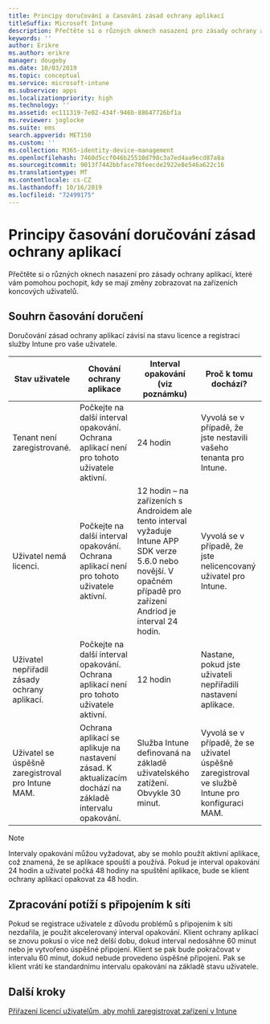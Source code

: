 ```yaml
---
title: Principy doručování a časování zásad ochrany aplikací
titleSuffix: Microsoft Intune
description: Přečtěte si o různých oknech nasazení pro zásady ochrany aplikací, které vám pomohou pochopit, kdy se mají změny zobrazovat na zařízeních koncových uživatelů.
keywords: ''
author: Erikre
ms.author: erikre
manager: dougeby
ms.date: 10/03/2019
ms.topic: conceptual
ms.service: microsoft-intune
ms.subservice: apps
ms.localizationpriority: high
ms.technology: ''
ms.assetid: ec111319-7e02-434f-946b-88647726bf1a
ms.reviewer: joglocke
ms.suite: ems
search.appverid: MET150
ms.custom: ''
ms.collection: M365-identity-device-management
ms.openlocfilehash: 7460d5ccf046b25510d798c3a7ed4aa9ecd87a8a
ms.sourcegitcommit: 9013f7442bbface78feecde2922e8e546a622c16
ms.translationtype: MT
ms.contentlocale: cs-CZ
ms.lasthandoff: 10/16/2019
ms.locfileid: "72499175"
---
```

# <a name="understand-app-protection-policy-delivery-timing"></a>Principy časování doručování zásad ochrany aplikací

Přečtěte si o různých oknech nasazení pro zásady ochrany aplikací, které vám pomohou pochopit, kdy se mají změny zobrazovat na zařízeních koncových uživatelů.

## <a name="delivery-timing-summary"></a>Souhrn časování doručení

Doručování zásad ochrany aplikací závisí na stavu licence a registraci služby Intune pro vaše uživatele.  

|    Stav uživatele    |    Chování ochrany aplikace     |    Interval opakování (viz poznámku)    |    Proč k tomu dochází?    |
|-----------------------------------------------------|-------------------------------------------------------------------------------------------------|--------------------------------------------------------------------------------------|-----------------------------------------------------------------------------------------------------------|
|    Tenant není zaregistrované.    |    Počkejte na další interval opakování.  Ochrana aplikací není pro tohoto uživatele aktivní.    |    24 hodin    |    Vyvolá se v případě, že jste nestavili vašeho tenanta pro Intune.    |
|    Uživatel nemá licenci.     |    Počkejte na další interval opakování.  Ochrana aplikací není pro tohoto uživatele aktivní.     |    12 hodin – na zařízeních s Androidem ale tento interval vyžaduje Intune APP SDK verze 5.6.0 nebo novější. V opačném případě pro zařízení Andriod je interval 24 hodin.   |    Vyvolá se v případě, že jste nelicencovaný uživatel pro Intune.    |
|    Uživatel nepřiřadil zásady ochrany aplikací.    |    Počkejte na další interval opakování.  Ochrana aplikací není pro tohoto uživatele aktivní.    |    12 hodin        |    Nastane, pokud jste uživateli nepřiřadili nastavení aplikace.    |
|    Uživatel se úspěšně zaregistroval pro Intune MAM.    |    Ochrana aplikací se aplikuje na nastavení zásad.    K aktualizacím dochází na základě intervalu opakování.    |    Služba Intune definovaná na základě uživatelského zatížení.    Obvykle 30 minut.     |    Vyvolá se v případě, že se uživatel úspěšně zaregistroval ve službě Intune pro konfiguraci MAM.    |

> [!NOTE]
> Intervaly opakování můžou vyžadovat, aby se mohlo použít aktivní aplikace, což znamená, že se aplikace spouští a používá.  Pokud je interval opakování 24 hodin a uživatel počká 48 hodiny na spuštění aplikace, bude se klient ochrany aplikací opakovat za 48 hodin.

## <a name="handling-network-connectivity-issues"></a>Zpracování potíží s připojením k síti

Pokud se registrace uživatele z důvodu problémů s připojením k síti nezdařila, je použit akcelerovaný interval opakování.  Klient ochrany aplikací se znovu pokusí o více než delší dobu, dokud interval nedosáhne 60 minut nebo je vytvořeno úspěšné připojení.  Klient se pak bude pokračovat v intervalu 60 minut, dokud nebude provedeno úspěšné připojení. Pak se klient vrátí ke standardnímu intervalu opakování na základě stavu uživatele.

## <a name="next-steps"></a>Další kroky

[Přiřazení licencí uživatelům, aby mohli zaregistrovat zařízení v Intune](../fundamentals/licenses-assign.md)

